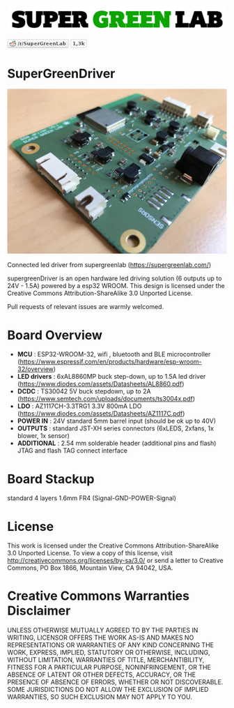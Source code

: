 ![SuperGreenLab](assets/sgl.png?raw=true "SuperGreenLab")

[![SuperGreenLab](assets/reddit-button.png?raw=true "SuperGreenLab")](https://www.reddit.com/r/SuperGreenLab)

# SuperGreenDriver

![SuperGreenLed](assets/pcb-side.png?raw=true "SuperGreenLed")

Connected led driver from supergreenlab (https://supergreenlab.com/)

supergreenDriver is an open hardware led driving solution (6 outputs up to 24V - 1.5A) powered by a esp32 WROOM. This design is licensed under the Creative Commons Attribution-ShareAlike 3.0 Unported License.

Pull requests of relevant issues are warmly welcomed.

# Board Overview

* **MCU** : ESP32-WROOM-32, wifi , bluetooth and BLE microcontroller (https://www.espressif.com/en/products/hardware/esp-wroom-32/overview)
* **LED drivers** : 6xAL8860MP buck step-down, up to 1.5A led driver (https://www.diodes.com/assets/Datasheets/AL8860.pdf)
* **DCDC** : TS30042 5V buck stepdown, up to 2A (https://www.semtech.com/uploads/documents/ts3004x.pdf)
* **LDO** : AZ1117CH-3.3TRG1 3.3V 800mA LDO (https://www.diodes.com/assets/Datasheets/AZ1117C.pdf)
* **POWER IN** : 24V standard 5mm barrel input (should be ok up to 40V)
* **OUTPUTS** : standard JST-XH series connectors (6xLEDS, 2xfans, 1x blower, 1x sensor)
* **ADDITIONAL** : 2.54 mm solderable header (additional pins and flash) JTAG and flash TAG connect interface

# Board Stackup

standard 4 layers 1.6mm FR4 (Signal-GND-POWER-Signal)

# License

This work is licensed under the Creative Commons Attribution-ShareAlike 3.0 Unported License. To view a copy of this license, visit http://creativecommons.org/licenses/by-sa/3.0/ or send a letter to Creative Commons, PO Box 1866, Mountain View, CA 94042, USA.

# Creative Commons Warranties Disclaimer

UNLESS OTHERWISE MUTUALLY AGREED TO BY THE PARTIES IN WRITING, LICENSOR OFFERS THE WORK AS-IS AND MAKES NO REPRESENTATIONS OR WARRANTIES OF ANY KIND CONCERNING THE WORK, EXPRESS, IMPLIED, STATUTORY OR OTHERWISE, INCLUDING, WITHOUT LIMITATION, WARRANTIES OF TITLE, MERCHANTIBILITY, FITNESS FOR A PARTICULAR PURPOSE, NONINFRINGEMENT, OR THE ABSENCE OF LATENT OR OTHER DEFECTS, ACCURACY, OR THE PRESENCE OF ABSENCE OF ERRORS, WHETHER OR NOT DISCOVERABLE. SOME JURISDICTIONS DO NOT ALLOW THE EXCLUSION OF IMPLIED WARRANTIES, SO SUCH EXCLUSION MAY NOT APPLY TO YOU.
